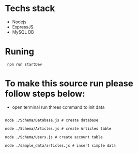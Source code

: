 # Techs stack
- Nodejs
- ExpressJS
- MySQL DB


# Runing
<code> npm run startDev </code>

# To make this source run please follow steps below:

- open terminal run threes command to init data
  
<code>
node ./Schema/Database.js # create database <br>
node ./Schema/Articles.js # create Articles table <br>
node ./Schema/Users.js # create account table <br>
node ./sample_data/articles.js # insert simple data
</code>
